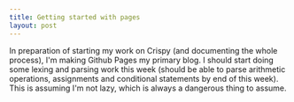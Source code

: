 ```yaml
---
title: Getting started with pages
layout: post 
---
```


In preparation of starting my work on Crispy (and documenting the whole process), I'm making Github Pages my primary blog. I should start doing some lexing and parsing work this week (should be able to parse arithmetic operations, assignments and conditional statements by end of this week). This is assuming I'm not lazy, which is always a dangerous thing to assume.
